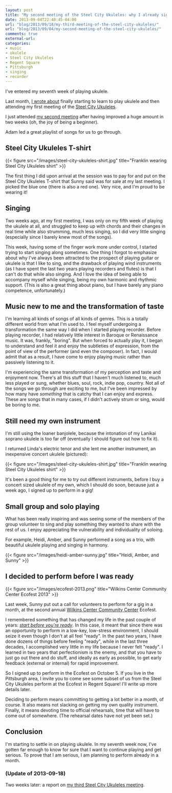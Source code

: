 ```yaml
---
layout: post
title: "My second meeting of the Steel City Ukuleles: why I already signed up to perform before being ready"
date: 2013-09-04T22:40:45-04:00
url: "blog/2013/09/18/my-third-meeting-of-the-steel-city-ukuleles/"
url: "blog/2013/09/04/my-second-meeting-of-the-steel-city-ukuleles/"
comments: true
external-url: 
categories: 
- music
- ukulele
- Steel City Ukuleles
- Regent Square
- Pittsburgh
- singing
- recorder
---
```

I've entered my seventh week of playing ukulele.

Last month, [I wrote about](/blog/2013/08/23/another-unexpected-life-change-one-month-of-learning-to-play-ukulele/) finally starting to learn to play ukulele and then attending my first meeting of the [Steel City Ukuleles](http://www.meetup.com/Steel-City-Ukuleles/).

I just attended [my second meeting](http://www.meetup.com/Steel-City-Ukuleles/events/117972052/) after having improved a huge amount in two weeks (oh, the joy of being a beginner).

Adam led a great playlist of songs for us to go through.

## Steel City Ukuleles T-shirt

{{< figure src="/images/steel-city-ukuleles-shirt.jpg" title="Franklin wearing Steel City Ukuleles shirt" >}}

The first thing I did upon arrival at the session was to pay for and put on the Steel City Ukuleles T-shirt that Sunny said was for sale at my last meeting. I picked the blue one (there is also a red one). Very nice, and I'm proud to be wearing it!

## Singing

Two weeks ago, at my first meeting, I was only on my fifth week of playing the ukulele at all, and struggled to keep up with chords and their changes in real time while also strumming, much less singing, so I did very little singing (especially since I barely knew most of the songs).

This week, having some of the finger work more under control, I started trying to start singing along sometimes. One thing I forgot to emphasize about why I've always been attracted to the prospect of playing guitar or ukulele is that I like to sing, and the drawback of playing wind instruments (as I have spent the last two years playing recorders and flutes) is that I can't do that while also singing. And I love the idea of being able to accompany myself while singing, being my own harmonic and rhythmic support. (This is also a great thing about piano, but I have barely any piano competence, unfortunately.)

## Music new to me and the transformation of taste

I'm learning all kinds of songs of all kinds of genres. This is a totally different world from what I'm used to. I feel myself undergoing a transformation the same way I did when I started playing recorder. Before playing recorder, I had relatively little interest in Baroque or Renaissance music. It was, frankly, "boring". But when forced to actually play it, I began to understand and feel it and enjoy the subtleties of expression, from the point of view of the performer (and even the composer). In fact, I would admit that as a result, I have come to enjoy playing music rather than passively listening to it.

I'm experiencing the same transformation of my perception and taste and enjoyment now. There's all this stuff that I haven't much listened to, much less played or sung, whether blues, soul, rock, indie pop, country. Not all of the songs we go through are exciting to me, but I've been impressed by how many have *something* that is catchy that I can enjoy and express. These are songs that in many cases, if I didn't actively strum or sing, would be boring to me.

## Still need my own instrument

I'm still using the loaner banjolele, because the intonation of my Lanikai soprano ukulele is too far off (eventually I should figure out how to fix it).

I returned Linda's electric tenor and she lent me another instrument, an inexpensive concert ukulele (pictured):

{{< figure src="/images/steel-city-ukuleles-shirt.jpg" title="Franklin wearing Steel City Ukuleles shirt" >}}

 It's been a good thing for me to try out different instruments, before I buy a concert sized ukulele of my own, which I should do soon, because just a week ago, I signed up to perform in a gig!

## Small group and solo playing

What has been really inspiring and was seeing some of the members of the group volunteer to sing and play something they wanted to share with the rest of us. I enjoy appreciating the vulnerability and individuality of soloing.

For example, Heidi, Amber, and Sunny performed a song as a trio, with beautiful ukulele playing and singing in harmony.

{{< figure src="/images/heidi-amber-sunny.jpg" title="Heidi, Amber, and Sunny" >}}

## I decided to perform before I was ready

{{< figure src="/images/ecofest-2013.png" title="Wilkins Center Community Center Ecofest 2013" >}}

Last week, Sunny put out a call for volunteers to perform for a gig in a month, at the second annual [Wilkins Center Community Center](http://www.wsccpgh.org/) Ecofest.

I remembered something that has changed my life in the past couple of years: [*start before you're ready*](http://www.stevenpressfield.com/2010/07/start-before-youre-ready/). In this case, it meant that since there was an opportunity to perform in a low-key, low-stress environment, I should seize it even though I don't at all feel "ready". In the past two years, I have done dozens of things before feeling "ready", while in the last three decades, I accomplished very little in my life because I never felt "ready". I learned in two years that perfectionism is the enemy, and that you have to just go out there and do stuff, and ideally as early as possible, to get early feedback (external or internal) for rapid improvement.

So I signed up to perform in the Ecofest on October 5. If you live in the Pittsburgh area, I invite you to come see some subset of us from the Steel City Ukuleles perform at the Ecofest in Regent Square! I'll write up more details later.

Deciding to perform means committing to getting a lot better in a month, of course. It also means not slacking on getting my own quality instrument. Finally, it means devoting time to official rehearsals, time that will have to come out of somewhere. (The rehearsal dates have not yet been set.)

## Conclusion

I'm starting to settle in on playing ukulele. In my seventh week now, I've gotten far enough to know for sure that I want to continue playing and get serious. To prove that I am serious, I am planning to perform already in a month.

### (Update of 2013-09-18)

Two weeks later: a report on [my third Steel City Ukuleles meeting](/blog/2013/09/18/my-third-meeting-of-the-steel-city-ukuleles/).
